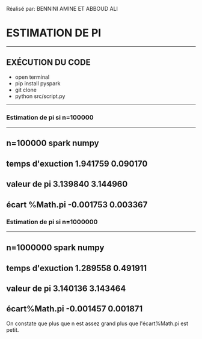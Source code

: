 
Réalisé par:
BENNINI AMINE ET ABBOUD ALI
# ESTIMATION DE PI
-------------------------------------
## EXÉCUTION DU CODE
- open terminal
- pip install pyspark
- git clone 
- python src/script.py

-----------------------------------------
### Estimation de pi si n=100000
------------------------------------------------------------
n=100000                spark                   numpy
------------------------------------------------------------
temps d'exuction      1.941759                    0.090170
------------------------------------------------------------
valeur de pi          3.139840                     3.144960
------------------------------------------------------------
écart %Math.pi        -0.001753                      0.003367
------------------------------------------------------------

### Estimation de pi si n=1000000
------------------------------------------------------------
n=1000000                spark                   numpy
------------------------------------------------------------
temps d'exuction      1.289558                  0.491911
------------------------------------------------------------
valeur de pi         3.140136                     3.143464
------------------------------------------------------------
écart%Math.pi        -0.001457                      0.001871
------------------------------------------------------------

On constate que plus que n est assez grand plus que l'écart%Math.pi est petit.


